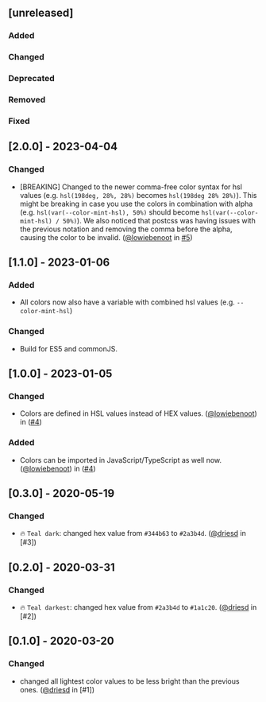 ## [unreleased]

### Added

### Changed

### Deprecated

### Removed

### Fixed

## [2.0.0] - 2023-04-04

### Changed

- [BREAKING] Changed to the newer comma-free color syntax for hsl values (e.g. `hsl(198deg, 28%, 28%)` becomes `hsl(198deg 28% 28%)`). This might be breaking in case you use the colors in combination with alpha (e.g. `hsl(var(--color-mint-hsl), 50%)` should become `hsl(var(--color-mint-hsl) / 50%)`). We also noticed that postcss was having issues with the previous notation and removing the comma before the alpha, causing the color to be invalid. ([@lowiebenoot](https://github.com/lowiebenoot) in [#5](https://github.com/teamleadercrm/ui-colors/pull/5))

## [1.1.0] - 2023-01-06

### Added

- All colors now also have a variable with combined hsl values (e.g. `--color-mint-hsl`)

### Changed

- Build for ES5 and commonJS.

## [1.0.0] - 2023-01-05

### Changed

- Colors are defined in HSL values instead of HEX values. ([@lowiebenoot](https://github.com/lowiebenoot)) in ([#4](https://github.com/teamleadercrm/ui/pull/4))

### Added

- Colors can be imported in JavaScript/TypeScript as well now. ([@lowiebenoot](https://github.com/lowiebenoot)) in ([#4](https://github.com/teamleadercrm/ui/pull/4))

## [0.3.0] - 2020-05-19

### Changed

- :fire: `Teal dark`: changed hex value from `#344b63` to `#2a3b4d`. ([@driesd](https://github.com/driesd) in [#3])

## [0.2.0] - 2020-03-31

### Changed

- :fire: `Teal darkest`: changed hex value from `#2a3b4d` to `#1a1c20`. ([@driesd](https://github.com/driesd) in [#2])

## [0.1.0] - 2020-03-20

### Changed

- changed all lightest color values to be less bright than the previous ones. ([@driesd](https://github.com/driesd) in [#1])
